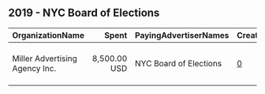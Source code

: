 ## 2019 - NYC Board of Elections 
|OrganizationName|Spent|PayingAdvertiserNames|CreativeUrls|Impressions|Genders|AgeBrackets|CountryCodes|BillingAddresses|CandidateBallotInformation|
|:---|---:|:---|:---|---:|:---|:---|:---|:---|:---|
|Miller Advertising Agency  Inc.|8,500.00 USD|NYC Board of Elections|[0](https://www.snap.com/political-ads/asset/31d7fa5f1af2bc99a3d3b20f329fd62faa77291bfde6020cc11e663291968890?mediaType=png)|2,637,803||18+|united states|"909 Third Avenue, 15th Floor,New York,10022,US"|Early Voting|
